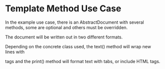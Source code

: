 # Template Method Use Case

In the example use case, there is an AbstractDocument with several methods, some are optional and others must be overridden.

The document will be written out in two different formats.

Depending on the concrete class used, the text() method will wrap new lines with <p> tags and the print() method will format text with tabs, or include HTML tags.
